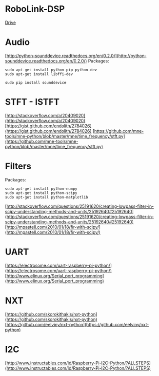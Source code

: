 # RoboLink-DSP

[Drive](https://drive.google.com/drive/folders/0B1_BoISbn_dWcWpTa3dXdlRmWVk)

# Audio
[http://python-sounddevice.readthedocs.org/en/0.2.0/](http://python-sounddevice.readthedocs.org/en/0.2.0/)
Packages:
```
sudo apt-get install python-pip python-dev
sudo apt-get install libffi-dev

sudo pip install sounddevice
```

# STFT - ISTFT
[http://stackoverflow.com/a/20409020](http://stackoverflow.com/a/20409020)
[https://gist.github.com/endolith/2784026](https://gist.github.com/endolith/2784026)
[https://github.com/mne-tools/mne-python/blob/master/mne/time_frequency/stft.py](https://github.com/mne-tools/mne-python/blob/master/mne/time_frequency/stft.py)

# Filters
Packages:
```
sudo apt-get install python-numpy
sudo apt-get install python-scipy
sudo apt-get install python-matplotlib
```
[http://stackoverflow.com/questions/25191620/creating-lowpass-filter-in-scipy-understanding-methods-and-units/25192640#25192640](http://stackoverflow.com/questions/25191620/creating-lowpass-filter-in-scipy-understanding-methods-and-units/25192640#25192640)
[http://mpastell.com/2010/01/18/fir-with-scipy/](http://mpastell.com/2010/01/18/fir-with-scipy/)

# UART
[https://electrosome.com/uart-raspberry-pi-python/](https://electrosome.com/uart-raspberry-pi-python/)
[http://www.elinux.org/Serial_port_programming](http://www.elinux.org/Serial_port_programming)

# NXT
[https://github.com/skorokithakis/nxt-python](https://github.com/skorokithakis/nxt-python)
[https://github.com/eelviny/nxt-python](https://github.com/eelviny/nxt-python)

# I2C
[http://www.instructables.com/id/Raspberry-Pi-I2C-Python/?ALLSTEPS](http://www.instructables.com/id/Raspberry-Pi-I2C-Python/?ALLSTEPS)
